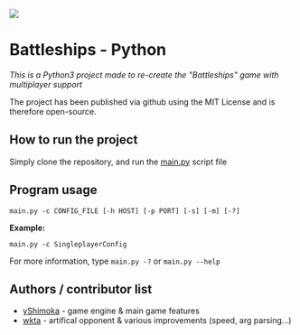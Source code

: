 
<p>
    <a target="_blank" href="https://app.gitkraken.com/glo/board/XZsYWKr2-gAPzpd7" alt="Issue Tracker">
        <img src="https://img.shields.io/badge/tracker-GitKraken%20Glo-blue" />
    </a>
</p>

# Battleships - Python
_This is a Python3 project made to re-create the "Battleships" game with multiplayer support_

The project has been published via github using the MIT License and is therefore open-source.

## How to run the project
Simply clone the repository, and run the [main.py](main.py) script file

## Program usage
`main.py -c CONFIG_FILE [-h HOST] [-p PORT] [-s] [-m] [-?]`

**Example:**

`main.py -c SingleplayerConfig`

For more information, type `main.py -?` or `main.py --help`

## Authors / contributor list

* [yShimoka](github.com/yShimoka) - game engine & main game features
* [wkta](https://github.com/wkta) - artifical opponent & various improvements (speed, arg parsing...)
